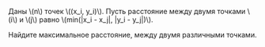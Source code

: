 Даны \\(n\\) точек \\((x_i, y_i)\\). Пусть расстояние между двумя точками \\(i\\) и \\(j\\) равно \\(min(|x_i - x_j|, |y_i - y_j|)\\).

Найдите максимальное расстояние, между двумя различными точками.